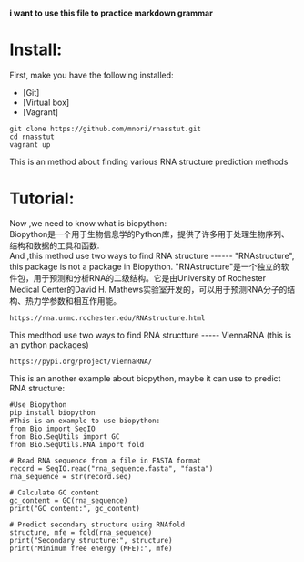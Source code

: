 #### i want to use this file to practice markdown grammar
# Install:
First, make you have the following installed:
* [Git]
* [Virtual box]
* [Vagrant]
```
git clone https://github.com/mnori/rnasstut.git
cd rnasstut
vagrant up
```
This is an method about finding various RNA structure prediction methods
# Tutorial:
Now ,we need to know what is biopython:  
Biopython是一个用于生物信息学的Python库，提供了许多用于处理生物序列、结构和数据的工具和函数.  
And ,this method use two ways to find RNA structure ------ "RNAstructure", this package is not a package in Biopython.
"RNAstructure"是一个独立的软件包，用于预测和分析RNA的二级结构。它是由University of Rochester Medical Center的David H. Mathews实验室开发的，可以用于预测RNA分子的结构、热力学参数和相互作用能。
```
https://rna.urmc.rochester.edu/RNAstructure.html
``` 
This medthod use two ways to find RNA structture ----- ViennaRNA (this is an python packages)
```
https://pypi.org/project/ViennaRNA/
```
This is an another example about biopython, maybe it can use to predict RNA structure:
```
#Use Biopython
pip install biopython
#This is an example to use biopython:
from Bio import SeqIO
from Bio.SeqUtils import GC
from Bio.SeqUtils.RNA import fold

# Read RNA sequence from a file in FASTA format
record = SeqIO.read("rna_sequence.fasta", "fasta")
rna_sequence = str(record.seq)

# Calculate GC content
gc_content = GC(rna_sequence)
print("GC content:", gc_content)

# Predict secondary structure using RNAfold
structure, mfe = fold(rna_sequence)
print("Secondary structure:", structure)
print("Minimum free energy (MFE):", mfe)
```

